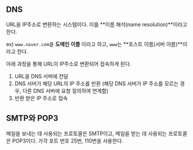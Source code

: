 ## DNS

URL을 IP주소로 변환하는 시스템이다. 이를 **이름 해석(name resolution)**이라고 한다.

ex) `www.naver.com`을 **도메인 이름** 이라고 하고, `www`는 **호스트 이름(서버 이름)**이라고 한다.

아래 과정을 통해 URL이 IP주소로 변환되어 접속하게 된다.

1. URL을 DNS 서버에 전달
2. DNS 서버가 해당 URL의 IP 주소를 반환 (해당 DNS 서버가 IP 주소를 모르는 경우, 다른 DNS 서버에 요청 질의하여 연계함)
3. 반환 받은 IP 주소로 접속

## SMTP와 POP3

메일을 보내는 데 사용되는 프로토콜은 SMTP이고, 메일을 받는 데 사용되는 프로토콜은 POP3이다. 가각 포트 번호 25번, 110번을 사용한다.
